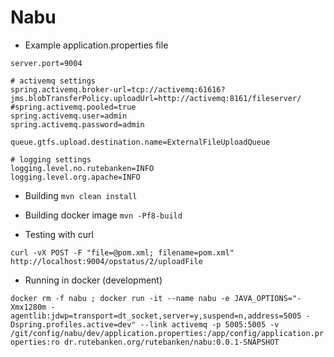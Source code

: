 # Nabu

* Example application.properties file

```
server.port=9004

# activemq settings
spring.activemq.broker-url=tcp://activemq:61616?jms.blobTransferPolicy.uploadUrl=http://activemq:8161/fileserver/
#spring.activemq.pooled=true
spring.activemq.user=admin
spring.activemq.password=admin

queue.gtfs.upload.destination.name=ExternalFileUploadQueue

# logging settings
logging.level.no.rutebanken=INFO
logging.level.org.apache=INFO
```

* Building
`mvn clean install`

* Building docker image
`mvn -Pf8-build`

* Testing with curl

`curl -vX POST -F "file=@pom.xml; filename=pom.xml" http://localhost:9004/opstatus/2/uploadFile`

* Running in docker (development)

`docker rm -f nabu ; docker run -it --name nabu -e JAVA_OPTIONS="-Xmx1280m -agentlib:jdwp=transport=dt_socket,server=y,suspend=n,address=5005 -Dspring.profiles.active=dev" --link activemq -p 5005:5005 -v /git/config/nabu/dev/application.properties:/app/config/application.properties:ro dr.rutebanken.org/rutebanken/nabu:0.0.1-SNAPSHOT`
